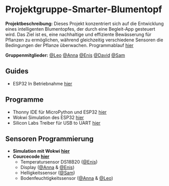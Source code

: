 # Projektgruppe-Smarter-Blumentopf

**Projektbeschreibung:** Dieses Projekt konzentriert sich auf die Entwicklung eines intelligenten Blumentopfes, der durch eine Begleit-App gesteuert wird. Das Ziel ist es, eine nachhaltige und effiziente Bewässerung für Pflanzen zu ermöglichen, während gleichzeitig verschiedene Sensoren die Bedingungen der Pflanze überwachen. Programmablauf [hier](https://github.com/JJOmin/Projektgruppe-Smarter-Blumentopf/blob/44800ab2f6299ea2662f18130984cc1ef9804382/ESP32/README.md)

**Gruppenmitglieder:** 
[@Leo](https://github.com/JJOmin) [@Anna](https://github.com/Discovery1701A) [@Enis](https://github.com/NisVison) [@David](https://github.com/DaveBue) [@Sam](https://github.com/hystics)
  
## Guides
- ESP32 In Betriebnahme [hier](https://github.com/JJOmin/Projektgruppe-Smarter-Blumentopf/tree/c79d338f0dc577e0411f519bfa427959de9283d4/Guides)
  
## Programme
- Thonny IDE für MicroPython und ESP32 [hier](https://thonny.org/)
- Wokwi Simulation des ESP32 [hier](https://wokwi.com/projects/334090875207418452)
- Silicon Labs Treiber für USB to UART [hier](https://www.silabs.com/developers/usb-to-uart-bridge-vcp-drivers?tab=downloads)

## Sensoren Programmierung
  - **Simulation mit Wokwi [hier](https://github.com/JJOmin/Projektgruppe-Smarter-Blumentopf/tree/fa86ac6914044866652e3fb7bb85e3baa563d3ce/ESP32/Wokwi%20Simulation%20von%20Sensoren)**
  - **Courcecode [hier](https://github.com/JJOmin/Projektgruppe-Smarter-Blumentopf/tree/fa86ac6914044866652e3fb7bb85e3baa563d3ce/ESP32/Wokwi%20Simulation%20von%20Sensoren)**
    - Temperatursensor DS18B20 ([@Enis](https://github.com/NisVison))
    - Display ([@Anna](https://github.com/Discovery1701A) & [@Enis](https://github.com/NisVison))
    - Helligkeitssensor ([@Sam](https://github.com/hystics))
    - Bodenfeuchtigkeitssensor ([@Anna](https://github.com/Discovery1701A) & [@Leo](https://github.com/JJOmin))






  



